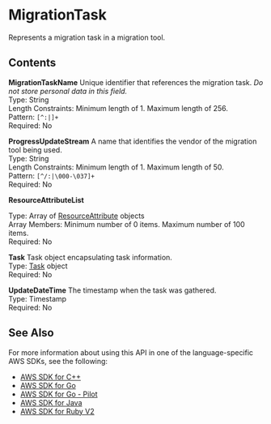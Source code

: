 # MigrationTask<a name="API_MigrationTask"></a>

Represents a migration task in a migration tool\.

## Contents<a name="API_MigrationTask_Contents"></a>

 **MigrationTaskName**   <a name="migrationhub-Type-MigrationTask-MigrationTaskName"></a>
Unique identifier that references the migration task\. *Do not store personal data in this field\.*   
Type: String  
Length Constraints: Minimum length of 1\. Maximum length of 256\.  
Pattern: `[^:|]+`   
Required: No

 **ProgressUpdateStream**   <a name="migrationhub-Type-MigrationTask-ProgressUpdateStream"></a>
A name that identifies the vendor of the migration tool being used\.  
Type: String  
Length Constraints: Minimum length of 1\. Maximum length of 50\.  
Pattern: `[^/:|\000-\037]+`   
Required: No

 **ResourceAttributeList**   <a name="migrationhub-Type-MigrationTask-ResourceAttributeList"></a>
  
Type: Array of [ResourceAttribute](API_ResourceAttribute.md) objects  
Array Members: Minimum number of 0 items\. Maximum number of 100 items\.  
Required: No

 **Task**   <a name="migrationhub-Type-MigrationTask-Task"></a>
Task object encapsulating task information\.  
Type: [Task](API_Task.md) object  
Required: No

 **UpdateDateTime**   <a name="migrationhub-Type-MigrationTask-UpdateDateTime"></a>
The timestamp when the task was gathered\.  
Type: Timestamp  
Required: No

## See Also<a name="API_MigrationTask_SeeAlso"></a>

For more information about using this API in one of the language\-specific AWS SDKs, see the following:
+  [AWS SDK for C\+\+](https://docs.aws.amazon.com/goto/SdkForCpp/AWSMigrationHub-2017-05-31/MigrationTask) 
+  [AWS SDK for Go](https://docs.aws.amazon.com/goto/SdkForGoV1/AWSMigrationHub-2017-05-31/MigrationTask) 
+  [AWS SDK for Go \- Pilot](https://docs.aws.amazon.com/goto/SdkForGoPilot/AWSMigrationHub-2017-05-31/MigrationTask) 
+  [AWS SDK for Java](https://docs.aws.amazon.com/goto/SdkForJava/AWSMigrationHub-2017-05-31/MigrationTask) 
+  [AWS SDK for Ruby V2](https://docs.aws.amazon.com/goto/SdkForRubyV2/AWSMigrationHub-2017-05-31/MigrationTask) 